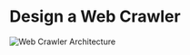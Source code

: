 # Design a Web Crawler

![Web Crawler Architecture](https://bharath-lakshman-kumar.s3.ap-south-1.amazonaws.com/Design%20a%20Web%20Crawler/web-crawler.png)

